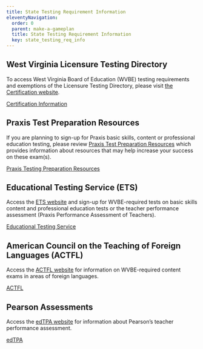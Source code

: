 ```yaml
---
title: State Testing Requirement Information
eleventyNavigation:
  order: 0
  parent: make-a-gameplan
  title: State Testing Requirement Information
  key: state_testing_req_info
---
```

## West Virginia Licensure Testing Directory

To access West Virginia Board of Education (WVBE) testing requirements and exemptions of the Licensure Testing Directory, please visit [the Certification website](https://wvde.us/certification/certification-info/#tab-67fa0185abe42415389).

<a href="https://wvde.us/certification/certification-info/#tab-67fa0185abe42415389" class="btn">Certification Information</a>

## Praxis Test Preparation Resources

If you are planning to sign-up for Praxis basic skills, content or professional education testing, please review [Praxis Test Preparation Resources](https://wvde.us/educator-staff-development/become-teacher/praxis-resources) which provides information about resources that may help increase your success on these exam(s).

<a href="https://wvde.us/educator-staff-development/become-teacher/praxis-resources" class="btn">Praxis Testing Preparation Resources</a>

## Educational Testing Service (ETS)

Access the [ETS website](http://ets.org) and sign-up for WVBE-required tests on basic skills content and professional education tests or the teacher performance assessment (Praxis Performance Assessment of Teachers).

<a href="https://ets.org" class="btn">Educational Testing Service</a>

## American Council on the Teaching of Foreign Languages (ACTFL)

Access the [ACTFL website](https://actfl.org) for information on WVBE-required content exams in areas of foreign languages.

<a href="https://actfl.org" class="btn">ACTFL</a>

## Pearson Assessments

Access the [edTPA website](https://edtpa.org/) for information about Pearson’s teacher performance assessment.

<a href="https://edtpa.org/" class="btn">edTPA</a>